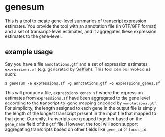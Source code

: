 genesum
=======

This is a tool to create gene-level summaries of transcript expression
estimates.  You provide the tool with an annotation file (in GTF/GFF format)
and a set of transcript-level estimates, and it aggregates these expression
estimates to the gene-level.

example usage
-------------

Say you have a file `annotations.gtf` and a set of expression estimates
`expressions.sf` (e.g. generated by
[Sailfish](https://github.com/kingsfordgroup/sailfish)). This tool can be
invoked as such:

```
$ genesum -e expressions.sf -g annotations.gtf -o expressions_genes.sf
```

This will produce a file, `expressions_genes.sf` where the expression estimates
from `expressions.sf` have been aggregated to the gene level according to the
transcript-to-gene mapping encoded by `annotations.gtf`.  For simplicity, the
length assigned to each gene in the output file is simply the length of the
longest transcript present in the input file that mapped to that gene.
Currently, transcripts are grouped together based on the `gene_name` field of
the `gtf` file. However, the tool will soon support aggregating transcripts
based on other fields like `gene_id` or `locus_id`.

